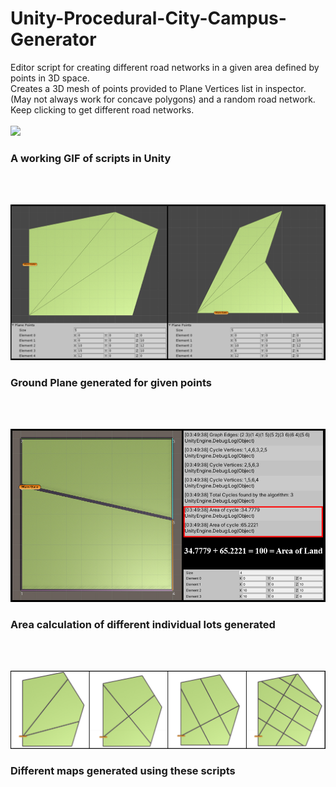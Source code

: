 # Unity-Procedural-City-Campus-Generator
Editor script for creating different road networks in a given area defined by points in 3D space. <br>
Creates a 3D mesh of points provided to Plane Vertices list in inspector.(May not  always work for concave polygons) and a random road network.<br>
Keep clicking to get different road networks.
<br>
<br>
![](Readme_Media/a.gif)

### A working GIF of scripts in Unity
<br>
<br>

![](Readme_Media/mesh.jpg)

### Ground Plane generated for given points
<br>
<br>

![](Readme_Media/area.jpg)

### Area calculation of different individual lots generated
<br>
<br>

![](Readme_Media/results.jpg)
### Different maps generated using these scripts
